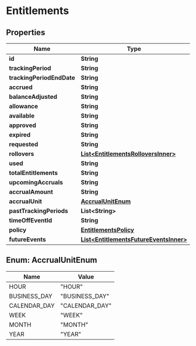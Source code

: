 

# Entitlements


## Properties

| Name | Type | Description | Notes |
|------------ | ------------- | ------------- | -------------|
|**id** | **String** |  |  [optional] |
|**trackingPeriod** | **String** |  |  [optional] |
|**trackingPeriodEndDate** | **String** |  |  [optional] |
|**accrued** | **String** |  |  [optional] |
|**balanceAdjusted** | **String** |  |  [optional] |
|**allowance** | **String** |  |  [optional] |
|**available** | **String** |  |  [optional] |
|**approved** | **String** |  |  [optional] |
|**expired** | **String** |  |  [optional] |
|**requested** | **String** |  |  [optional] |
|**rollovers** | [**List&lt;EntitlementsRolloversInner&gt;**](EntitlementsRolloversInner.md) |  |  [optional] |
|**used** | **String** |  |  [optional] |
|**totalEntitlements** | **String** |  |  [optional] |
|**upcomingAccruals** | **String** |  |  [optional] |
|**accrualAmount** | **String** |  |  [optional] |
|**accrualUnit** | [**AccrualUnitEnum**](#AccrualUnitEnum) |  |  [optional] |
|**pastTrackingPeriods** | **List&lt;String&gt;** |  |  [optional] |
|**timeOffEventId** | **String** |  |  [optional] |
|**policy** | [**EntitlementsPolicy**](EntitlementsPolicy.md) |  |  [optional] |
|**futureEvents** | [**List&lt;EntitlementsFutureEventsInner&gt;**](EntitlementsFutureEventsInner.md) |  |  [optional] |



## Enum: AccrualUnitEnum

| Name | Value |
|---- | -----|
| HOUR | &quot;HOUR&quot; |
| BUSINESS_DAY | &quot;BUSINESS_DAY&quot; |
| CALENDAR_DAY | &quot;CALENDAR_DAY&quot; |
| WEEK | &quot;WEEK&quot; |
| MONTH | &quot;MONTH&quot; |
| YEAR | &quot;YEAR&quot; |



